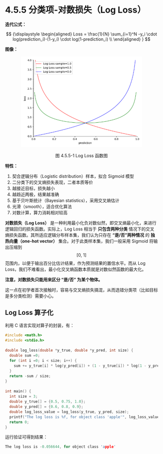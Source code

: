 
# 4.5.5 分类项-对数损失（Log Loss）

**迭代公式：**

$$
{\displaystyle 
 \begin{aligned}
   Loss = \frac{1}{N} \sum_{i=1}^N -y_i \cdot log(prediction_i)-(1-y_i) \cdot log(1-prediction_i) \\
 \end{aligned}
}
$$

**图像：**

<center>
<figure>
   <img  
      width = "400" height = "300"
      src="../../Pictures/Log_loss.png" alt="">
    <figcaption>
      <p>图 4.5.5-1 Log Loss 函数图</p>
   </figcaption>
</figure>
</center>

**特性：**

1. 契合逻辑分布（Logistic distribution）样本，拟合 Sigmoid 模型
2. 二分类下的交叉熵损失表现，二者本质等价 
3. 越接近目标，损失越小
4. 越趋近两极，结果越准确
5. 基于贝叶斯统计（Bayesian statistics），采用交叉熵估计
6. 光滑（smooth），适合优化算法
7. 对数计算，算力消耗相对较高

**对数损失（Log Loss）** 是一种利用最小化负对数似然，即交叉熵最小化，来进行逻辑回归的损失函数。实际上，Log Loss 相当于 **只包含两种分类** 情况下的交叉熵损失函数。其所适应逻辑分布样本集，我们认为只存在 **“是/否”两种情况** 的 **独热向量（one-hot vector）** 集合。对于此类样本集，我们一般采用 Sigmoid 将输出压缩到 $$[ 0,\ 1]$$ 范围内，以便于输出百分比估计结果，作为预测结果的置信水平。而从 Log Loss，我们不难看出，最小化交叉熵函数本质就是对数似然函数的最大化。

**注意，对数损失只能用来区分 “是/否” 为某个物体。** 

这一点在初学者首次接触时，容易与交叉熵损失搞混，从而选错分类项（比如目标是多分类检测）需要小心。

## **Log Loss 算子化**

利用 C 语言实现对算子的封装，有：

```C
#include <math.h>
#include <stdio.h>

double log_loss(double *y_true, double *y_pred, int size) {
  double sum =0;
  for (int i =0; i < size; i++) {
    sum += y_true[i] * log(y_pred[i]) + (1 - y_true[i]) * log(1 - y_pred[i]);
  }
  return -sum / size;
}

int main() {
  int size = 3;
  double y_true[] = {0.5, 0.75, 1.0};
  double y_pred[] = {0.6, 0.8, 0.9};
  double log_loss_value = log_loss(y_true, y_pred, size);
  printf("The log loss is %f, for object class 'apple'", log_loss_value);
  return 0;
}
```

运行验证可得到结果：

```C
The log loss is -0.056644, for object class 'apple'
```


[ref]: References_4.md